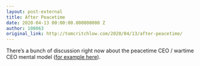 ```yaml
---
layout: post-external
title: After Peacetime
date: 2020-04-13 00:00:00.000000000 Z
author: 100063
original_link: http://tomcritchlow.com/2020/04/13/after-peacetime/
---
```


There’s a bunch of discussion right now about the peacetime CEO / wartime CEO mental model ([for example here](https://taylorpearson.me/crisis-management-plan/)).

